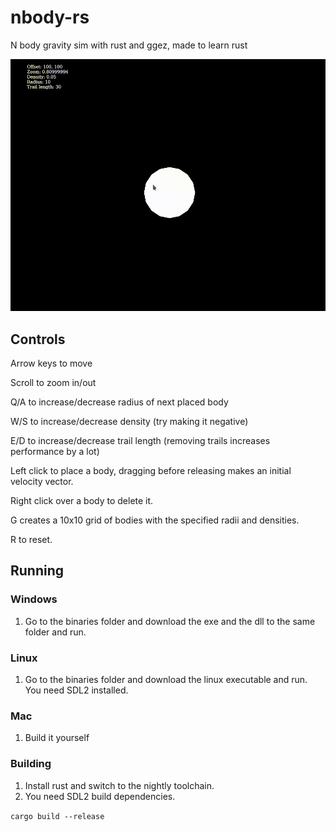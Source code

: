 # nbody-rs
N body gravity sim with rust and ggez, made to learn rust

![](preview.gif)


## Controls

Arrow keys to move

Scroll to zoom in/out

Q/A to increase/decrease radius of next placed body

W/S to increase/decrease density (try making it negative)

E/D to increase/decrease trail length (removing trails increases performance by a lot)

Left click to place a body, dragging before releasing makes an initial velocity vector.

Right click over a body to delete it.

G creates a 10x10 grid of bodies with the specified radii and densities.

R to reset.

## Running

### Windows
1. Go to the binaries folder and download the exe and the dll to the same folder and run.

### Linux
1. Go to the binaries folder and download the linux executable and run. You need SDL2 installed.

### Mac
1. Build it yourself 

### Building
1. Install rust and switch to the nightly toolchain. 
2. You need SDL2 build dependencies.

``` cargo build --release ```
